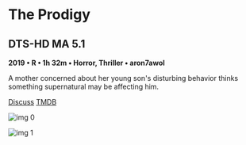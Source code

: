 # The Prodigy

## DTS-HD MA 5.1

**2019 • R • 1h 32m • Horror, Thriller • aron7awol**

A mother concerned about her young son's disturbing behavior thinks something supernatural may be affecting him.

[Discuss](https://www.avsforum.com/threads/bass-eq-for-filtered-movies.2995212/post-58023108)  [TMDB](532671)

![img 0](https://i.imgur.com/Fza66v5.jpg)

![img 1](https://i.imgur.com/ck2jrC0.jpg)

